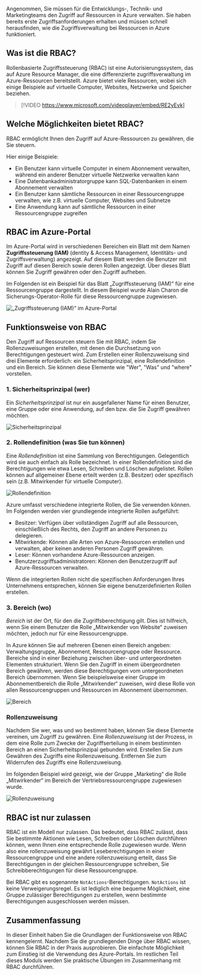 Angenommen, Sie müssen für die Entwicklungs-, Technik- und Marketingteams den Zugriff auf Ressourcen in Azure verwalten. Sie haben bereits erste Zugriffsanforderungen erhalten und müssen schnell herausfinden, wie die Zugriffsverwaltung bei Ressourcen in Azure funktioniert.

## <a name="what-is-rbac"></a>Was ist die RBAC?

Rollenbasierte Zugriffssteuerung (RBAC) ist eine Autorisierungssystem, das auf Azure Resource Manager, die eine differenzierte zugriffsverwaltung im Azure-Ressourcen bereitstellt. Azure bietet viele Ressourcen, wobei sich einige Beispiele auf virtuelle Computer, Websites, Netzwerke und Speicher beziehen.

> [!VIDEO https://www.microsoft.com/videoplayer/embed/RE2yEvk]

## <a name="what-can-i-do-with-rbac"></a>Welche Möglichkeiten bietet RBAC?

RBAC ermöglicht Ihnen den Zugriff auf Azure-Ressourcen zu gewähren, die Sie steuern.

Hier einige Beispiele:

- Ein Benutzer kann virtuelle Computer in einem Abonnement verwalten, während ein anderer Benutzer virtuelle Netzwerke verwalten kann
- Eine Datenbankadministratorgruppe kann SQL-Datenbanken in einem Abonnement verwalten
- Ein Benutzer kann sämtliche Ressourcen in einer Ressourcengruppe verwalten, wie z.B. virtuelle Computer, Websites und Subnetze
- Eine Anwendung kann auf sämtliche Ressourcen in einer Ressourcengruppe zugreifen

## <a name="rbac-in-the-azure-portal"></a>RBAC im Azure-Portal

Im Azure-Portal wird in verschiedenen Bereichen ein Blatt mit dem Namen **Zugriffssteuerung (IAM)** (dentity & Access Management, Identitäts- und Zugriffsverwaltung) angezeigt. Auf diesem Blatt werden die Benutzer mit Zugriff auf diesen Bereich sowie deren Rollen angezeigt. Über dieses Blatt können Sie Zugriff gewähren oder den Zugriff aufheben.

Im Folgenden ist ein Beispiel für das Blatt „Zugriffssteuerung (IAM)“ für eine Ressourcengruppe dargestellt. In diesem Beispiel wurde Alain Charon die Sicherungs-Operator-Rolle für diese Ressourcengruppe zugewiesen.

![„Zugriffssteuerung (IAM)“ im Azure-Portal](../media/2-resource-group-access-control.png)

## <a name="how-does-rbac-work"></a>Funktionsweise von RBAC

Den Zugriff auf Ressourcen steuern Sie mit RBAC, indem Sie Rollenzuweisungen erstellen, mit denen die Durchsetzung von Berechtigungen gesteuert wird. Zum Erstellen einer Rollenzuweisung sind drei Elemente erforderlich: ein Sicherheitsprinzipal, eine Rollendefinition und ein Bereich. Sie können diese Elemente wie "Wer", "Was" und "where" vorstellen.

### <a name="1-security-principal-who"></a>1. Sicherheitsprinzipal (wer)

Ein *Sicherheitsprinzipal* ist nur ein ausgefallener Name für einen Benutzer, eine Gruppe oder eine Anwendung, auf den bzw. die Sie Zugriff gewähren möchten.

![Sicherheitsprinzipal](../media/2-rbac-security-principal.png)

### <a name="2-role-definition-what-you-can-do"></a>2. Rollendefinition (was Sie tun können)

Eine *Rollendefinition* ist eine Sammlung von Berechtigungen. Gelegentlich wird sie auch einfach als Rolle bezeichnet. In einer Rollendefinition sind die Berechtigungen wie etwa Lesen, Schreiben und Löschen aufgelistet. Rollen können auf allgemeiner Ebene erteilt werden (z.B. Besitzer) oder spezifisch sein (z.B. Mitwirkender für virtuelle Computer).

![Rollendefinition](../media/2-rbac-role-definition.png)

Azure umfasst verschiedene integrierte Rollen, die Sie verwenden können. Im Folgenden werden vier grundlegende integrierte Rollen aufgeführt:

- Besitzer: Verfügen über vollständigen Zugriff auf alle Ressourcen, einschließlich des Rechts, den Zugriff an andere Personen zu delegieren.
- Mitwirkende: Können alle Arten von Azure-Ressourcen erstellen und verwalten, aber keinen anderen Personen Zugriff gewähren.
- Leser: Können vorhandene Azure-Ressourcen anzeigen.
- Benutzerzugriffsadministratoren: Können den Benutzerzugriff auf Azure-Ressourcen verwalten.

Wenn die integrierten Rollen nicht die spezifischen Anforderungen Ihres Unternehmens entsprechen, können Sie eigene benutzerdefinierten Rollen erstellen.

### <a name="3-scope-where"></a>3. Bereich (wo)

*Bereich* ist der Ort, für den die Zugriffsberechtigung gilt. Dies ist hilfreich, wenn Sie einem Benutzer die Rolle „Mitwirkender von Website“ zuweisen möchten, jedoch nur für eine Ressourcengruppe.

In Azure können Sie auf mehreren Ebenen einen Bereich angeben: Verwaltungsgruppe, Abonnement, Ressourcengruppe oder Ressource. Bereiche sind in einer Beziehung zwischen über- und untergeordneten Elementen strukturiert. Wenn Sie den Zugriff in einem übergeordneten Bereich gewähren, werden diese Berechtigungen vom untergeordneten Bereich übernommen. Wenn Sie beispielsweise einer Gruppe im Abonnementbereich die Rolle „Mitwirkender“ zuweisen, wird diese Rolle von allen Ressourcengruppen und Ressourcen im Abonnement übernommen.

![Bereich](../media/2-rbac-scope.png)

### <a name="role-assignment"></a>Rollenzuweisung

Nachdem Sie wer, was und wo bestimmt haben, können Sie diese Elemente vereinen, um Zugriff zu gewähren. Eine *Rollenzuweisung* ist der Prozess, in dem eine Rolle zum Zwecke der Zugriffserteilung in einem bestimmten Bereich an einen Sicherheitsprinzipal gebunden wird. Erstellen Sie zum Gewähren des Zugriffs eine Rollenzuweisung. Entfernen Sie zum Widerrufen des Zugriffs eine Rollenzuweisung.

Im folgenden Beispiel wird gezeigt, wie der Gruppe „Marketing“ die Rolle „Mitwirkender“ im Bereich der Vertriebsressourcengruppe zugewiesen wurde.

![Rollenzuweisung](../media/2-rbac-overview.png)

## <a name="rbac-is-allow-only"></a>RBAC ist nur zulassen

RBAC ist ein Modell nur zulassen. Das bedeutet, dass RBAC zulässt, dass Sie bestimmte Aktionen wie Lesen, Schreiben oder Löschen durchführen können, wenn Ihnen eine entsprechende Rolle zugewiesen wurde. Wenn also eine rollenzuweisung gewährt Leseberechtigungen in einer Ressourcengruppe und eine andere rollenzuweisung erteilt, dass Sie Berechtigungen in der gleichen Ressourcengruppe schreiben, Sie Schreibberechtigungen für diese Ressourcengruppe.

Bei RBAC gibt es sogenannte `NotActions`-Berechtigungen. `NotActions` ist keine Verweigerungsregel. Es ist lediglich eine bequeme Möglichkeit, eine Gruppe zulässiger Berechtigungen zu erstellen, wenn bestimmte Berechtigungen ausgeschlossen werden müssen.

## <a name="summary"></a>Zusammenfassung

In dieser Einheit haben Sie die Grundlagen der Funktionsweise von RBAC kennengelernt. Nachdem Sie die grundlegenden Dinge über RBAC wissen, können Sie RBAC in der Praxis ausprobieren. Die einfachste Möglichkeit zum Einstieg ist die Verwendung des Azure-Portals. Im restlichen Teil dieses Moduls werden Sie praktische Übungen im Zusammenhang mit RBAC durchführen.
